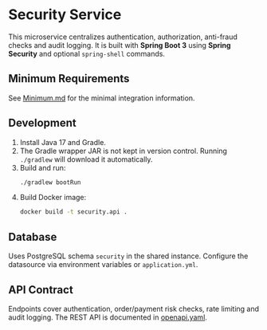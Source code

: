 # Security Service

This microservice centralizes authentication, authorization, anti-fraud checks and audit logging. It is built with **Spring Boot 3** using **Spring Security** and optional `spring-shell` commands.

## Minimum Requirements

See [Minimum.md](Minimum.md) for the minimal integration information.

## Development

1. Install Java 17 and Gradle.
2. The Gradle wrapper JAR is not kept in version control. Running `./gradlew` will download it automatically.
3. Build and run:
   ```bash
   ./gradlew bootRun
   ```
4. Build Docker image:
   ```bash
   docker build -t security.api .
   ```

## Database

Uses PostgreSQL schema `security` in the shared instance. Configure the datasource via environment variables or `application.yml`.

## API Contract

Endpoints cover authentication, order/payment risk checks, rate limiting and audit logging. The REST API is documented in [openapi.yaml](openapi.yaml).
